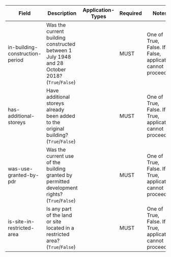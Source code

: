 Field | Description | Application-Types | Required | Notes
-- | -- | -- | -- | --
in-building-construction-period | Was the current building constructed between 1 July 1948 and 28 October 2018? (`True`/`False`) |   | MUST | One of True, False. If False, application cannot proceed.
has-additional-storeys | Have additional storeys already been added to the original building? (`True`/`False`) |   | MUST | One of True, False. If True, application cannot proceed
was-use-granted-by-pdr | Was the current use of the building granted by permitted development rights? (`True`/`False`) |   | MUST | One of True, False. If True, application cannot proceed
is-site-in-restricted-area | Is any part of the land or site located in a restricted area? (`True`/`False`)  |   | MUST | One of True, False. If True, application cannot proceed
